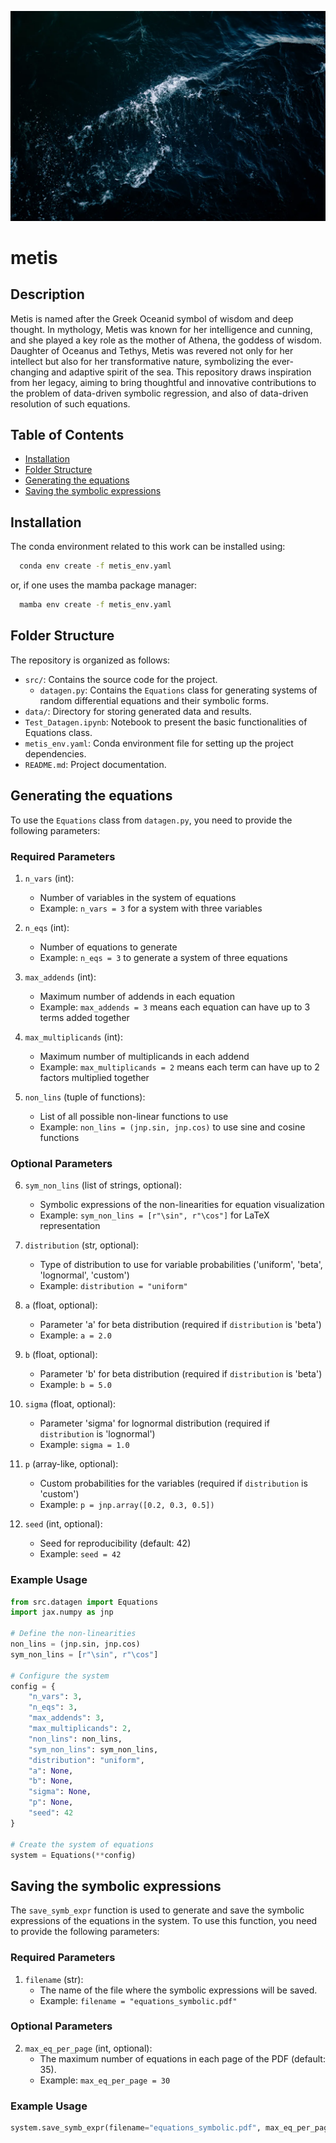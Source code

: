 ![Metis Logo](metis_logo.jpg)

# metis

## Description
Metis is named after the Greek Oceanid symbol of wisdom and deep thought. In mythology, Metis was known for her intelligence and cunning, and she played a key role as the mother of Athena, the goddess of wisdom. Daughter of Oceanus and Tethys, Metis was revered not only for her intellect but also for her transformative nature, symbolizing the ever-changing and adaptive spirit of the sea. This repository draws inspiration from her legacy, aiming to bring thoughtful and innovative contributions to the problem of data-driven symbolic regression, and also of data-driven resolution of such equations.

## Table of Contents
- [Installation](#installation)
- [Folder Structure](#folder-structure)
- [Generating the equations](#generating-the-equations)
- [Saving the symbolic expressions](#saving-the-symbolic-expressions)

## Installation
The conda environment related to this work can be installed using:
```bash
  conda env create -f metis_env.yaml
```
or, if one uses the mamba package manager:
```bash
  mamba env create -f metis_env.yaml
```

## Folder Structure
The repository is organized as follows:

- `src/`: Contains the source code for the project.
  - `datagen.py`: Contains the `Equations` class for generating systems of random differential equations and their symbolic forms.
- `data/`: Directory for storing generated data and results.
- `Test_Datagen.ipynb`: Notebook to present the basic functionalities of Equations class.
- `metis_env.yaml`: Conda environment file for setting up the project dependencies.
- `README.md`: Project documentation.

## Generating the equations

To use the `Equations` class from `datagen.py`, you need to provide the following parameters:

### Required Parameters

1. `n_vars` (int): 
   - Number of variables in the system of equations
   - Example: `n_vars = 3` for a system with three variables

2. `n_eqs` (int):
   - Number of equations to generate
   - Example: `n_eqs = 3` to generate a system of three equations

3. `max_addends` (int):
   - Maximum number of addends in each equation
   - Example: `max_addends = 3` means each equation can have up to 3 terms added together

4. `max_multiplicands` (int):
   - Maximum number of multiplicands in each addend
   - Example: `max_multiplicands = 2` means each term can have up to 2 factors multiplied together

5. `non_lins` (tuple of functions):
   - List of all possible non-linear functions to use
   - Example: `non_lins = (jnp.sin, jnp.cos)` to use sine and cosine functions

### Optional Parameters

6. `sym_non_lins` (list of strings, optional):
   - Symbolic expressions of the non-linearities for equation visualization
   - Example: `sym_non_lins = [r"\sin", r"\cos"]` for LaTeX representation

7. `distribution` (str, optional):
   - Type of distribution to use for variable probabilities ('uniform', 'beta', 'lognormal', 'custom')
   - Example: `distribution = "uniform"`

8. `a` (float, optional):
   - Parameter 'a' for beta distribution (required if `distribution` is 'beta')
   - Example: `a = 2.0`

9. `b` (float, optional):
   - Parameter 'b' for beta distribution (required if `distribution` is 'beta')
   - Example: `b = 5.0`

10. `sigma` (float, optional):
    - Parameter 'sigma' for lognormal distribution (required if `distribution` is 'lognormal')
    - Example: `sigma = 1.0`

11. `p` (array-like, optional):
    - Custom probabilities for the variables (required if `distribution` is 'custom')
    - Example: `p = jnp.array([0.2, 0.3, 0.5])`

12. `seed` (int, optional):
    - Seed for reproducibility (default: 42)
    - Example: `seed = 42`

### Example Usage

```python
from src.datagen import Equations
import jax.numpy as jnp

# Define the non-linearities
non_lins = (jnp.sin, jnp.cos)
sym_non_lins = [r"\sin", r"\cos"]

# Configure the system
config = {
    "n_vars": 3,
    "n_eqs": 3,
    "max_addends": 3,
    "max_multiplicands": 2,
    "non_lins": non_lins,
    "sym_non_lins": sym_non_lins,
    "distribution": "uniform",
    "a": None,
    "b": None,
    "sigma": None,
    "p": None,
    "seed": 42
}

# Create the system of equations
system = Equations(**config)
```

## Saving the symbolic expressions

The `save_symb_expr` function is used to generate and save the symbolic expressions of the equations in the system. To use this function, you need to provide the following parameters:

### Required Parameters

1. `filename` (str): 
   - The name of the file where the symbolic expressions will be saved.
   - Example: `filename = "equations_symbolic.pdf"`

### Optional Parameters

2. `max_eq_per_page` (int, optional):
   - The maximum number of equations in each page of the PDF (default: 35).
   - Example: `max_eq_per_page = 30`

### Example Usage

```python
system.save_symb_expr(filename="equations_symbolic.pdf", max_eq_per_page=30)
```
